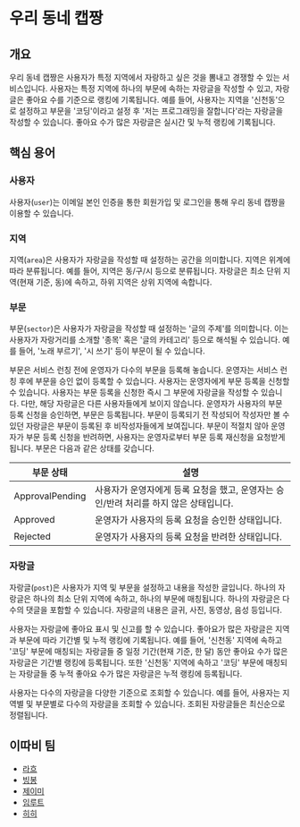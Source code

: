 # 우리 동네 캡짱

## 개요

우리 동네 캡짱은 사용자가 특정 지역에서 자랑하고 싶은 것을 뽐내고 경쟁할 수 있는 서비스입니다. 사용자는 특정 지역에 하나의 부문에 속하는 자랑글을 작성할 수 있고, 자랑글은 좋아요 수를 기준으로 랭킹에 기록됩니다. 예를 들어, 사용자는 지역을 '신천동'으로 설정하고 부문을 '코딩'이라고 설정 후 '저는 프로그래밍을 잘합니다'라는 자랑글을 작성할 수 있습니다. 좋아요 수가 많은 자랑글은 실시간 및 누적 랭킹에 기록됩니다.

## 핵심 용어

### 사용자

사용자(`user`)는 이메일 본인 인증을 통한 회원가입 및 로그인을 통해 우리 동네 캡짱을 이용할 수 있습니다.

### 지역

지역(`area`)은 사용자가 자랑글을 작성할 때 설정하는 공간을 의미합니다. 지역은 위계에 따라 분류됩니다. 예를 들어, 지역은 동/구/시 등으로 분류됩니다. 자랑글은 최소 단위 지역(현재 기준, 동)에 속하고, 하위 지역은 상위 지역에 속합니다.

### 부문

부문(`sector`)은 사용자가 자랑글을 작성할 때 설정하는 '글의 주제'를 의미합니다. 이는 사용자가 자랑거리를 소개할 '종목' 혹은 '글의 카테고리' 등으로 해석될 수 있습니다. 예를 들어, '노래 부르기', '시 쓰기' 등이 부문이 될 수 있습니다.

부문은 서비스 런칭 전에 운영자가 다수의 부문을 등록해 놓습니다. 운영자는 서비스 런칭 후에 부문을 승인 없이 등록할 수 있습니다. 사용자는 운영자에게 부문 등록을 신청할 수 있습니다. 사용자는 부문 등록을 신청한 즉시 그 부문에 자랑글을 작성할 수 있습니다. 다만, 해당 자랑글은 다른 사용자들에게 보이지 않습니다. 운영자가 사용자의 부문 등록 신청을 승인하면, 부문은 등록됩니다. 부문이 등록되기 전 작성되어 작성자만 볼 수 있던 자랑글은 부문이 등록된 후 비작성자들에게 보여집니다. 부문이 적절치 않아 운영자가 부문 등록 신청을 반려하면, 사용자는 운영자로부터 부문 등록 재신청을 요청받게 됩니다. 부문은 다음과 같은 상태를 갖습니다.

| 부문 상태       | 설명                                                         |
| --------------- | ------------------------------------------------------------ |
| ApprovalPending | 사용자가 운영자에게 등록 요청을 했고, 운영자는 승인/반려 처리를 하지 않은 상태입니다. |
| Approved        | 운영자가 사용자의 등록 요청을 승인한 상태입니다.             |
| Rejected        | 운영자가 사용자의 등록 요청을 반려한 상태입니다.             |

### 자랑글

자랑글(`post`)은 사용자가 지역 및 부문을 설정하고 내용을 작성한 글입니다. 하나의 자랑글은 하나의 최소 단위 지역에 속하고, 하나의 부문에 매칭됩니다. 하나의 자랑글은 다수의 댓글을 포함할 수 있습니다. 자랑글의 내용은 글귀, 사진, 동영상, 음성 등입니다. 

사용자는 자랑글에 좋아요 표시 및 신고를 할 수 있습니다. 좋아요가 많은 자랑글은 지역과 부문에 따라 기간별 및 누적 랭킹에 기록됩니다. 예를 들어, '신천동' 지역에 속하고 '코딩' 부문에 매칭되는 자랑글들 중 일정 기간(현재 기준, 한 달) 동안 좋아요 수가 많은 자랑글은 기간별 랭킹에 등록됩니다. 또한 '신천동' 지역에 속하고 '코딩' 부문에 매칭되는 자랑글들 중 누적 좋아요 수가 많은 자랑글은 누적 랭킹에 등록됩니다. 

사용자는 다수의 자랑글을 다양한 기준으로 조회할 수 있습니다. 예를 들어, 사용자는 지역별 및 부문별로 다수의 자랑글을 조회할 수 있습니다. 조회된 자랑글들은 최신순으로 정렬됩니다.

## 이따비 팀

- [라흐](https://github.com/Hamliet)
- [빙봉](https://github.com/aegis1920)
- [제이미](https://github.com/jamie9504)
- [임루트](https://github.com/ihoph)
- [히히](https://github.com/yelimkim98)